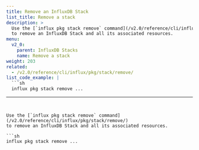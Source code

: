 ```yaml
---
title: Remove an InfluxDB Stack
list_title: Remove a stack
description: >
  Use the [`influx pkg stack remove` command](/v2.0/reference/cli/influx/pkg/stack/remove/)
  to remove an InfluxDB Stack and all its associated resources.
menu:
  v2_0:
    parent: InfluxDB Stacks
    name: Remove a stack
weight: 203
related:
  - /v2.0/reference/cli/influx/pkg/stack/remove/
list_code_example: |
  ```sh
  influx pkg stack remove ...
  ```
---
```


Use the [`influx pkg stack remove` command](/v2.0/reference/cli/influx/pkg/stack/remove/)
to remove an InfluxDB Stack and all its associated resources.

```sh
influx pkg stack remove ...
```
